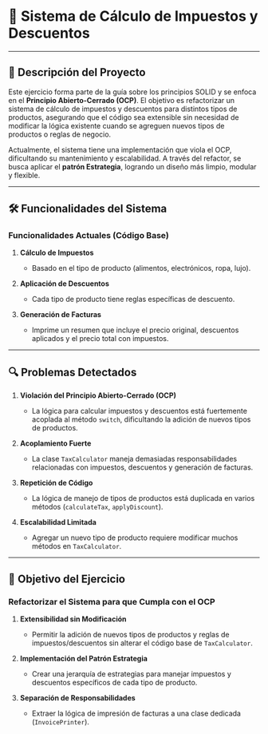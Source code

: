 # 📄 Sistema de Cálculo de Impuestos y Descuentos

---


## 📝 Descripción del Proyecto

Este ejercicio forma parte de la guía sobre los principios SOLID y se enfoca en el **Principio Abierto-Cerrado (OCP)**. El objetivo es refactorizar un sistema de cálculo de impuestos y descuentos para distintos tipos de productos, asegurando que el código sea extensible sin necesidad de modificar la lógica existente cuando se agreguen nuevos tipos de productos o reglas de negocio.

Actualmente, el sistema tiene una implementación que viola el OCP, dificultando su mantenimiento y escalabilidad. A través del refactor, se busca aplicar el **patrón Estrategia**, logrando un diseño más limpio, modular y flexible.

---

## 🛠️ Funcionalidades del Sistema

### Funcionalidades Actuales (Código Base)

1. **Cálculo de Impuestos**
    - Basado en el tipo de producto (alimentos, electrónicos, ropa, lujo).

2. **Aplicación de Descuentos**
    - Cada tipo de producto tiene reglas específicas de descuento.

3. **Generación de Facturas**
    - Imprime un resumen que incluye el precio original, descuentos aplicados y el precio total con impuestos.

---

## 🔍 Problemas Detectados

1. **Violación del Principio Abierto-Cerrado (OCP)**
    - La lógica para calcular impuestos y descuentos está fuertemente acoplada al método `switch`, dificultando la adición de nuevos tipos de productos.

2. **Acoplamiento Fuerte**
    - La clase `TaxCalculator` maneja demasiadas responsabilidades relacionadas con impuestos, descuentos y generación de facturas.

3. **Repetición de Código**
    - La lógica de manejo de tipos de productos está duplicada en varios métodos (`calculateTax`, `applyDiscount`).

4. **Escalabilidad Limitada**
    - Agregar un nuevo tipo de producto requiere modificar muchos métodos en `TaxCalculator`.

---

## 🎯 Objetivo del Ejercicio

### Refactorizar el Sistema para que Cumpla con el OCP

1. **Extensibilidad sin Modificación**
    - Permitir la adición de nuevos tipos de productos y reglas de impuestos/descuentos sin alterar el código base de `TaxCalculator`.

2. **Implementación del Patrón Estrategia**
    - Crear una jerarquía de estrategias para manejar impuestos y descuentos específicos de cada tipo de producto.

3. **Separación de Responsabilidades**
    - Extraer la lógica de impresión de facturas a una clase dedicada (`InvoicePrinter`).
